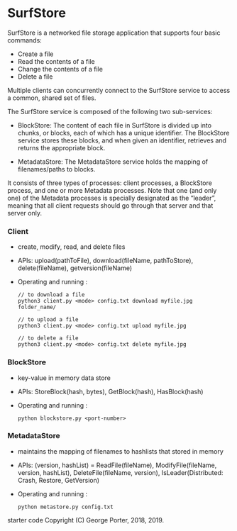 # SurfStore

SurfStore is a networked file storage application that supports four basic commands:
- Create a file
- Read the contents of a file
- Change the contents of a file
- Delete a file

Multiple clients can concurrently connect to the SurfStore service to access a common, shared set of files. 

The SurfStore service is composed of the following two sub-services:
- BlockStore: The content of each file in SurfStore is divided up into chunks, or blocks, each of which has a unique identifier. The BlockStore service stores these blocks, and when given an identifier, retrieves and returns the appropriate block.

- MetadataStore: The MetadataStore service holds the mapping of filenames/paths to blocks.

It consists of three types of processes: client processes, a BlockStore process, and one or more Metadata processes. Note that one (and only one) of the Metadata processes is specially designated as the “leader”, meaning that all client requests should go through that server and that server only.

### Client
- create, modify, read, and delete files
- APIs: upload(pathToFile), download(fileName, pathToStore), delete(fileName), getversion(fileName)
- Operating and running	:

   ```shell
   // to download a file
   python3 client.py <mode> config.txt download myfile.jpg folder_name/
   
   // to upload a file
   python3 client.py <mode> config.txt upload myfile.jpg
   
   // to delete a file
   python3 client.py <mode> config.txt delete myfile.jpg
   ```

### BlockStore
- key-value in memory data store
- APIs: StoreBlock(hash, bytes), GetBlock(hash), HasBlock(hash)
- Operating and running	:

   ```shell
   python blockstore.py <port-number>
   ```

### MetadataStore
- maintains the mapping of filenames to hashlists that stored in memory 
- APIs: (version, hashList) = ReadFile(fileName), ModifyFile(fileName, version, hashList), DeleteFile(fileName, version), IsLeader(Distributed: Crash, Restore, GetVersion)
- Operating and running	:

   ```shell
   python metastore.py config.txt
   ```

starter code Copyright (C) George Porter, 2018, 2019.
